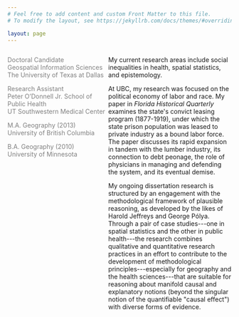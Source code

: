 ```yaml
---
# Feel free to add content and custom Front Matter to this file.
# To modify the layout, see https://jekyllrb.com/docs/themes/#overriding-theme-defaults

layout: page
---
```


  <div id="left" style="float:left; width:45%; color:Gray;">

<p>Doctoral Candidate<br/>	
Geospatial Information Sciences<br/>
The University of Texas at Dallas<br/></p>

<p>Research Assistant<br/>
Peter O’Donnell Jr. School of Public Health<br/>
UT Southwestern Medical Center<br/></p>

<p>M.A. Geography (2013)<br/>
University of British Columbia<br/></p>

B.A. Geography (2010)<br/>
University of Minnesota
              
</div>

<div id="right" style="float:right; width:55%;">
  
<p>My current research areas include social inequalities in health, spatial statistics, and epistemology. </p>

<p> At UBC, my research was focused on the political economy of labor and race. My paper in <i>Florida Historical Quarterly</i> examines the state's convict leasing program (1877-1919), under which the state prison population was leased to private industry as a bound labor force. The paper discusses its rapid expansion in tandem with the lumber industry, its connection to debt peonage, the role of physicians in managing and defending the system, and its eventual demise.
</p>

<p>
My ongoing dissertation research is structured by an engagement with the methodological framework of plausible reasoning, as developed by the likes of Harold Jeffreys and George Po&#769;lya. Through a pair of case studies---one in spatial statistics and the other in public health---the research combines qualitative and quantitative research practices in an effort to contribute to the development of methodological principles---especially for geography and the health sciences---that are suitable for reasoning about manifold causal and explanatory notions (beyond the singular notion of the quantifiable "causal effect") with diverse forms of evidence.
</p>




</div>